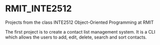 # RMIT_INTE2512
Projects from the class INTE2512 Object-Oriented Programming at RMIT

The first project is to create a contact list management system. It is a CLI which allows the users to add, edit, delete, search and sort contacts.
